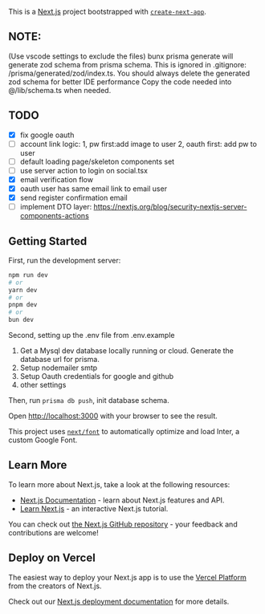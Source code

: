 This is a [Next.js](https://nextjs.org/) project bootstrapped with [`create-next-app`](https://github.com/vercel/next.js/tree/canary/packages/create-next-app).

## NOTE:
(Use vscode settings to exclude the files)
bunx prisma generate will generate zod schema from prisma schema.
This is ignored in .gitignore: /prisma/generated/zod/index.ts.
You should always delete the generated zod schema for better IDE performance
Copy the code needed into @/lib/schema.ts when needed.

## TODO
- [x] fix google oauth
- [ ] account link logic: 1, pw first:add image to user 2, oauth first: add pw to user
- [ ] default loading page/skeleton components set
- [ ] use server action to login on social.tsx
- [x] email verification flow
- [x] oauth user has same email link to email user
- [x] send register confirmation email
- [ ] implement DTO layer: https://nextjs.org/blog/security-nextjs-server-components-actions

## Getting Started

First, run the development server:

```bash
npm run dev
# or
yarn dev
# or
pnpm dev
# or
bun dev
```

Second, setting up the .env file from .env.example

1. Get a Mysql dev database locally running or cloud. Generate the database url for prisma.
2. Setup nodemailer smtp
3. Setup Oauth credentials for google and github
4. other settings

Then, run `prisma db push`, init database schema.


Open [http://localhost:3000](http://localhost:3000) with your browser to see the result.

This project uses [`next/font`](https://nextjs.org/docs/basic-features/font-optimization) to automatically optimize and load Inter, a custom Google Font.

## Learn More

To learn more about Next.js, take a look at the following resources:

- [Next.js Documentation](https://nextjs.org/docs) - learn about Next.js features and API.
- [Learn Next.js](https://nextjs.org/learn) - an interactive Next.js tutorial.

You can check out [the Next.js GitHub repository](https://github.com/vercel/next.js/) - your feedback and contributions are welcome!

## Deploy on Vercel

The easiest way to deploy your Next.js app is to use the [Vercel Platform](https://vercel.com/new?utm_medium=default-template&filter=next.js&utm_source=create-next-app&utm_campaign=create-next-app-readme) from the creators of Next.js.

Check out our [Next.js deployment documentation](https://nextjs.org/docs/deployment) for more details.
